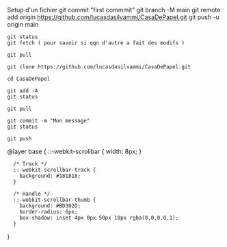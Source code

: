 Setup d'un fichier
git commit "first commmit"
git branch -M main
git remote add origin https://github.com/lucasdasilvammi/CasaDePapel.git
git push -u origin main


    git status
    git fetch ( pour savoir si qqn d'autre a fait des modifs )

    git pull


<!-- Si c'est quelqu'un d'autre qui a créée le fichier -->
<!-- Aller dans un endroit vide -->
    git clone https://github.com/lucasdasilvammi/CasaDePapel.git
<!-- Après avoir créée le fichier, aller dedans -->
    cd CasaDePapel
<!-- Pour add des mofifications : -->
<!-- tout select -->
    git add -A
    git status

    git pull

    git commit -m "Mon message"
    git status

    git push


@layer base {
    ::-webkit-scrollbar { 
        width: 8px; 
      } 

      /* Track */
      ::-webkit-scrollbar-track { 
        background: #181818;
      } 

      /* Handle */
      ::-webkit-scrollbar-thumb { 
        background: #BD302D; 
        border-radius: 6px;
        box-shadow: inset 4px 0px 50px 10px rgba(0,0,0,0.1);
      }
  }